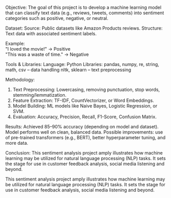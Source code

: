 Objective:
The goal of this project is to develop a machine learning model that can classify text data (e.g., reviews, tweets, comments) into sentiment categories such as positive, negative, or neutral.

Dataset:
Source: Public datasets like Amazon Products reviews.
Structure: Text data with associated sentiment labels.
  
Example:  
"I loved the movie!" → Positive  
"This was a waste of time." → Negative  
  
Tools & Libraries:
Language: Python
Libraries: pandas, numpy, re, string, math, csv  – data handling
nltk, sklearn – text preprocessing

Methodology:
1. Text Preprocessing: Lowercasing, removing punctuation, stop words, stemming/lemmatization.
2. Feature Extraction: TF-IDF, CountVectorizer, or Word Embeddings.
3. Model Building: ML models like Naive Bayes, Logistic Regression, or SVM.
4. Evaluation: Accuracy, Precision, Recall, F1-Score, Confusion Matrix.

Results:
Achieved 85–90% accuracy (depending on model and dataset).
Model performs well on clean, balanced data.
Possible improvements: use of pre-trained transformers (e.g., BERT), better hyperparameter tuning, and more data.

Conclusion:
This sentiment analysis project amply illustrates how machine learning may be utilized for natural language processing (NLP) tasks. It sets the stage for use in customer feedback analysis, social media listening and beyond.

This sentiment analysis project amply illustrates how machine learning may be utilized for natural language processing (NLP) tasks. It sets the stage for use in customer feedback analysis, social media listening and beyond.
